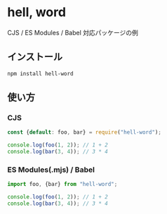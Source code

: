 hell, word
===

CJS / ES Modules / Babel 対応パッケージの例

## インストール

```bash
npm install hell-word
```

## 使い方

### CJS

```javascript
const {default: foo, bar} = require("hell-word");

console.log(foo(1, 2)); // 1 + 2
console.log(bar(3, 4)); // 3 * 4
```

### ES Modules(.mjs) / Babel

```javascript
import foo, {bar} from "hell-word";

console.log(foo(1, 2)); // 1 + 2
console.log(bar(3, 4)); // 3 * 4
```
